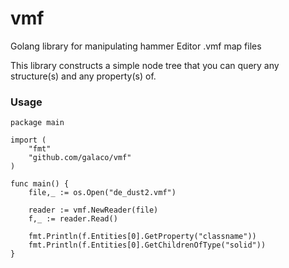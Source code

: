 # vmf
Golang library for manipulating hammer Editor .vmf map files

This library constructs a simple node tree that you can query any structure(s) and any property(s) of.

### Usage
```golang
package main

import (
    "fmt"
    "github.com/galaco/vmf"
)

func main() {
	file,_ := os.Open("de_dust2.vmf")

	reader := vmf.NewReader(file)
	f,_ := reader.Read()

	fmt.Println(f.Entities[0].GetProperty("classname"))
	fmt.Println(f.Entities[0].GetChildrenOfType("solid"))
}
```